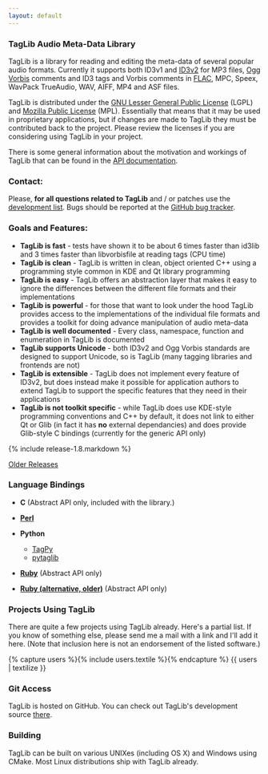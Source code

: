 ```yaml
---
layout: default
---
```

### TagLib Audio Meta-Data Library

TagLib is a library for reading and editing the meta-data of several
popular audio formats. Currently it supports both ID3v1 and [ID3v2][]
for MP3 files, [Ogg Vorbis][] comments and ID3 tags and Vorbis comments
in [FLAC][], MPC, Speex, WavPack TrueAudio, WAV, AIFF, MP4 and ASF
files.

TagLib is distributed under the [GNU Lesser General Public License][]
(LGPL) and [Mozilla Public License][] (MPL). Essentially that means that
it may be used in proprietary applications, but if changes are made to
TagLib they must be contributed back to the project. Please review the
licenses if you are considering using TagLib in your project.

There is some general information about the motivation and workings of
TagLib that can be found in the [API documentation][].

### Contact:

Please, **for all questions related to TagLib** and / or patches use the
[development list][]. Bugs should be reported at the [GitHub bug tracker][].

### Goals and Features:

-   **TagLib is fast** - tests have shown it to be about 6 times faster
    than id3lib and 3 times faster than libvorbisfile at reading tags
    (CPU time)
-   **TagLib is clean** - TagLib is written in clean, object oriented
    C++ using a programming style common in KDE and Qt library
    programming
-   **TagLib is easy** - TagLib offers an abstraction layer that makes
    it easy to ignore the differences between the different file formats
    and their implementations
-   **TagLib is powerful** - for those that want to look under the hood
    TagLib provides access to the implementations of the individual file
    formats and provides a toolkit for doing advance manipulation of
    audio meta-data
-   **TagLib is well documented** - Every class, namespace, function and
    enumeration in TagLib is documented
-   **TagLib supports Unicode** - both ID3v2 and Ogg Vorbis standards
    are designed to support Unicode, so is TagLib (many tagging
    libraries and frontends are not)
-   **TagLib is extensible** - TagLib does not implement every feature
    of ID3v2, but does instead make it possible for application authors
    to extend TagLib to support the specific features that they need in
    their applications
-   **TagLib is not toolkit specific** - while TagLib does use KDE-style
    programming conventions and C++ by default, it does not link to
    either Qt or Glib (in fact it has **no** external dependancies) and
    does provide Glib-style C bindings (currently for the generic API
    only)

{% include release-1.8.markdown %}

[Older Releases](older.html)

### Language Bindings

-   **C** (Abstract API only, included with the library.)
-   **[Perl][]**
-   **Python**
    -   [TagPy][]
    -   [pytaglib][]

-   **[Ruby][]** (Abstract API only)
-   **[Ruby (alternative, older)][]** (Abstract API only)

### Projects Using TagLib

There are quite a few projects using TagLib already. Here's a partial
list. If you know of something else, please send me a mail with a link
and I'll add it here. (Note that inclusion here is not an endorsement of
the listed software.)

{% capture users %}{% include users.textile %}{% endcapture %} {{ users | textilize }}

### Git Access

TagLib is hosted on GitHub. You can check out TagLib's development
source [there](https://github.com/taglib/taglib).

### Building

TagLib can be built on various UNIXes (including OS X) and Windows using
CMake. Most Linux distributions ship with TagLib already.

  [ID3v2]: http://www.id3.org 
  [Ogg Vorbis]: http://www.xiph.org/ogg/vorbis/
  [FLAC]: http://flac.sourceforge.net/
  [GNU Lesser General Public License]: http://www.gnu.org/licenses/lgpl.html
  [Mozilla Public License]: http://www.mozilla.org/MPL/MPL-1.1.html
  [API documentation]: http://developer.kde.org/~wheeler/taglib/api/
  [development list]: https://mail.kde.org/mailman/listinfo/taglib-devel
  [Perl]: http://search.cpan.org/~gleach/Audio-TagLib/
  [TagPy]: http://news.tiker.net/software/tagpy
  [pytaglib]: https://github.com/supermihi/pytaglib
  [Ruby]: http://rtaglib.rubyforge.org/
  [Ruby (alternative, older)]: http://www.hakubi.us/ruby-taglib/
  [GitHub bug tracker]: https://github.com/taglib/taglib/issues

